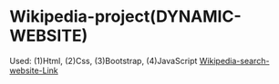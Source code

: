 # Wikipedia-project(DYNAMIC-WEBSITE)
Used: (1)Html, (2)Css, (3)Bootstrap, (4)JavaScript
[Wikipedia-search-website-Link](https://wikipediagrkapp.ccbp.tech/)
